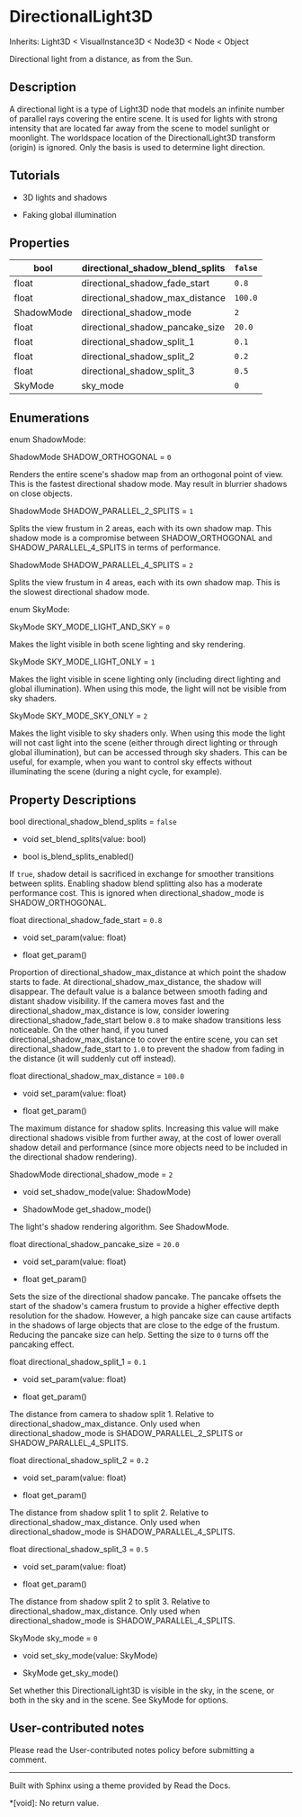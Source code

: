 # DirectionalLight3D

Inherits: Light3D < VisualInstance3D < Node3D < Node < Object

Directional light from a distance, as from the Sun.

## Description

A directional light is a type of Light3D node that models an infinite number
of parallel rays covering the entire scene. It is used for lights with strong
intensity that are located far away from the scene to model sunlight or
moonlight. The worldspace location of the DirectionalLight3D transform
(origin) is ignored. Only the basis is used to determine light direction.

## Tutorials

  * 3D lights and shadows

  * Faking global illumination

## Properties

bool | directional_shadow_blend_splits | `false`  
---|---|---  
float | directional_shadow_fade_start | `0.8`  
float | directional_shadow_max_distance | `100.0`  
ShadowMode | directional_shadow_mode | `2`  
float | directional_shadow_pancake_size | `20.0`  
float | directional_shadow_split_1 | `0.1`  
float | directional_shadow_split_2 | `0.2`  
float | directional_shadow_split_3 | `0.5`  
SkyMode | sky_mode | `0`  
  
## Enumerations

enum ShadowMode:

ShadowMode SHADOW_ORTHOGONAL = `0`

Renders the entire scene's shadow map from an orthogonal point of view. This
is the fastest directional shadow mode. May result in blurrier shadows on
close objects.

ShadowMode SHADOW_PARALLEL_2_SPLITS = `1`

Splits the view frustum in 2 areas, each with its own shadow map. This shadow
mode is a compromise between SHADOW_ORTHOGONAL and SHADOW_PARALLEL_4_SPLITS in
terms of performance.

ShadowMode SHADOW_PARALLEL_4_SPLITS = `2`

Splits the view frustum in 4 areas, each with its own shadow map. This is the
slowest directional shadow mode.

enum SkyMode:

SkyMode SKY_MODE_LIGHT_AND_SKY = `0`

Makes the light visible in both scene lighting and sky rendering.

SkyMode SKY_MODE_LIGHT_ONLY = `1`

Makes the light visible in scene lighting only (including direct lighting and
global illumination). When using this mode, the light will not be visible from
sky shaders.

SkyMode SKY_MODE_SKY_ONLY = `2`

Makes the light visible to sky shaders only. When using this mode the light
will not cast light into the scene (either through direct lighting or through
global illumination), but can be accessed through sky shaders. This can be
useful, for example, when you want to control sky effects without illuminating
the scene (during a night cycle, for example).

## Property Descriptions

bool directional_shadow_blend_splits = `false`

  * void set_blend_splits(value: bool)

  * bool is_blend_splits_enabled()

If `true`, shadow detail is sacrificed in exchange for smoother transitions
between splits. Enabling shadow blend splitting also has a moderate
performance cost. This is ignored when directional_shadow_mode is
SHADOW_ORTHOGONAL.

float directional_shadow_fade_start = `0.8`

  * void set_param(value: float)

  * float get_param()

Proportion of directional_shadow_max_distance at which point the shadow starts
to fade. At directional_shadow_max_distance, the shadow will disappear. The
default value is a balance between smooth fading and distant shadow
visibility. If the camera moves fast and the directional_shadow_max_distance
is low, consider lowering directional_shadow_fade_start below `0.8` to make
shadow transitions less noticeable. On the other hand, if you tuned
directional_shadow_max_distance to cover the entire scene, you can set
directional_shadow_fade_start to `1.0` to prevent the shadow from fading in
the distance (it will suddenly cut off instead).

float directional_shadow_max_distance = `100.0`

  * void set_param(value: float)

  * float get_param()

The maximum distance for shadow splits. Increasing this value will make
directional shadows visible from further away, at the cost of lower overall
shadow detail and performance (since more objects need to be included in the
directional shadow rendering).

ShadowMode directional_shadow_mode = `2`

  * void set_shadow_mode(value: ShadowMode)

  * ShadowMode get_shadow_mode()

The light's shadow rendering algorithm. See ShadowMode.

float directional_shadow_pancake_size = `20.0`

  * void set_param(value: float)

  * float get_param()

Sets the size of the directional shadow pancake. The pancake offsets the start
of the shadow's camera frustum to provide a higher effective depth resolution
for the shadow. However, a high pancake size can cause artifacts in the
shadows of large objects that are close to the edge of the frustum. Reducing
the pancake size can help. Setting the size to `0` turns off the pancaking
effect.

float directional_shadow_split_1 = `0.1`

  * void set_param(value: float)

  * float get_param()

The distance from camera to shadow split 1. Relative to
directional_shadow_max_distance. Only used when directional_shadow_mode is
SHADOW_PARALLEL_2_SPLITS or SHADOW_PARALLEL_4_SPLITS.

float directional_shadow_split_2 = `0.2`

  * void set_param(value: float)

  * float get_param()

The distance from shadow split 1 to split 2. Relative to
directional_shadow_max_distance. Only used when directional_shadow_mode is
SHADOW_PARALLEL_4_SPLITS.

float directional_shadow_split_3 = `0.5`

  * void set_param(value: float)

  * float get_param()

The distance from shadow split 2 to split 3. Relative to
directional_shadow_max_distance. Only used when directional_shadow_mode is
SHADOW_PARALLEL_4_SPLITS.

SkyMode sky_mode = `0`

  * void set_sky_mode(value: SkyMode)

  * SkyMode get_sky_mode()

Set whether this DirectionalLight3D is visible in the sky, in the scene, or
both in the sky and in the scene. See SkyMode for options.

## User-contributed notes

Please read the User-contributed notes policy before submitting a comment.

* * *

Built with Sphinx using a theme provided by Read the Docs.

  *[void]: No return value.

